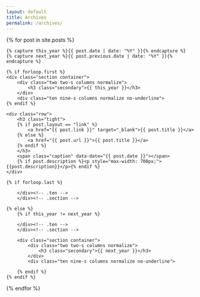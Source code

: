 ```yaml
---
layout: default
title: Archives
permalink: /archives/
---
```


<div class="container stack full-width">

{% for post in site.posts  %}

    {% capture this_year %}{{ post.date | date: "%Y" }}{% endcapture %}
    {% capture next_year %}{{ post.previous.date | date: "%Y" }}{% endcapture %}

    {% if forloop.first %}
    <div class="section container">
        <div class="two two-s columns normalize">
            <h3 class="secondary">{{ this_year }}</h3>
        </div>
        <div class="ten nine-s columns normalize no-underline">
    {% endif %}

    <div class="row">
        <h3 class="tight">
        {% if post.layout == "link" %}
            <a href="{{ post.link }}" target="_blank">{{ post.title }}</a>
        {% else %}
            <a href="{{ post.url }}">{{ post.title }}</a>
        {% endif %}
        </h3>
        <span class="caption" data-date="{{ post.date }}"></span>
        {% if post.description %}<p style="max-width: 700px;">{{post.description}}</p>{% endif %}
    </div>

    {% if forloop.last %}

        </div><!-- .ten -->
        </div><!-- .section -->

    {% else %}
        {% if this_year != next_year %}

        </div><!-- .ten -->
        </div><!-- .section -->

        <div class="section container">
            <div class="two two-s columns normalize">
                <h3 class="secondary">{{ next_year }}</h3>
            </div>
            <div class="ten nine-s columns normalize no-underline">

        {% endif %}
    {% endif %}

{% endfor %}

</div>
